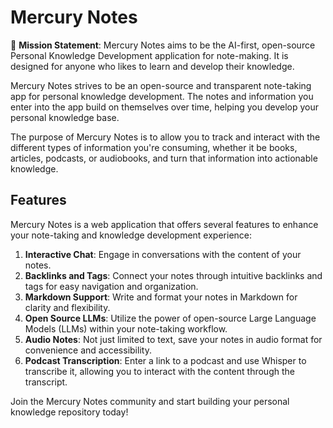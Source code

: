 # Mercury Notes

🎯 **Mission Statement**: Mercury Notes aims to be the AI-first, open-source Personal Knowledge Development application for note-making. It is designed for anyone who likes to learn and develop their knowledge.

Mercury Notes strives to be an open-source and transparent note-taking app for personal knowledge development. The notes and information you enter into the app build on themselves over time, helping you develop your personal knowledge base.

The purpose of Mercury Notes is to allow you to track and interact with the different types of information you're consuming, whether it be books, articles, podcasts, or audiobooks, and turn that information into actionable knowledge.

## Features

Mercury Notes is a web application that offers several features to enhance your note-taking and knowledge development experience:

1. **Interactive Chat**: Engage in conversations with the content of your notes.
2. **Backlinks and Tags**: Connect your notes through intuitive backlinks and tags for easy navigation and organization.
3. **Markdown Support**: Write and format your notes in Markdown for clarity and flexibility.
4. **Open Source LLMs**: Utilize the power of open-source Large Language Models (LLMs) within your note-taking workflow.
5. **Audio Notes**: Not just limited to text, save your notes in audio format for convenience and accessibility.
6. **Podcast Transcription**: Enter a link to a podcast and use Whisper to transcribe it, allowing you to interact with the content through the transcript.

Join the Mercury Notes community and start building your personal knowledge repository today!
